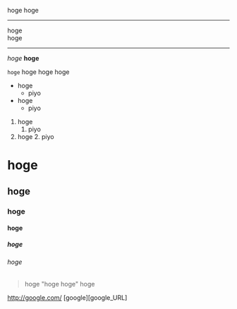 ﻿hoge
hoge

---
hoge  
hoge

---
*hoge*
**hoge**

`hoge`
    hoge
	hoge
	hoge

* hoge
	* piyo
* hoge
	* piyo

1. hoge
	1. piyo
2. hoge
	2. piyo

# hoge
## hoge
### hoge
#### hoge
##### hoge
###### hoge

> hoge
> "hoge
hoge"
> hoge

<http://google.com/>
[google][google_URL]

[google]: http://google.comet 
